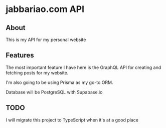 # jabbariao.com API

## About

This is my API for my personal website

## Features

The most important feature I have here is the GraphQL API for creating and fetching posts for my website.

I'm also going to be using Prisma as my go-to ORM.

Database will be PostgreSQL with Supabase.io

## TODO

I will migrate this project to TypeScript when it's at a good place